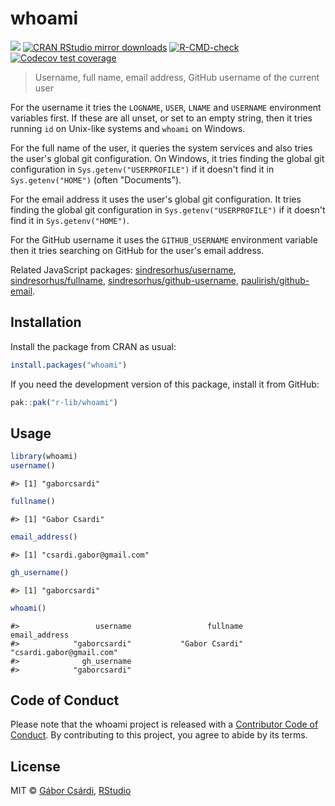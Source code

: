 


# whoami

<!-- badges: start -->
[![](https://www.r-pkg.org/badges/version/whoami)](https://www.r-pkg.org/pkg/whoami)
[![CRAN RStudio mirror downloads](https://cranlogs.r-pkg.org/badges/whoami)](https://www.r-pkg.org/pkg/whoami)
[![R-CMD-check](https://github.com/r-lib/whoami/actions/workflows/R-CMD-check.yaml/badge.svg)](https://github.com/r-lib/whoami/actions/workflows/R-CMD-check.yaml)
[![Codecov test coverage](https://codecov.io/gh/r-lib/whoami/branch/main/graph/badge.svg)](https://app.codecov.io/gh/r-lib/whoami?branch=main)
<!-- badges: end -->

> Username, full name, email address, GitHub username of the current user

For the username it tries the `LOGNAME`, `USER`, `LNAME` and
`USERNAME` environment variables first. If these are all unset,
or set to an empty string, then it tries running `id` on Unix-like
systems and `whoami` on Windows.

For the full name of the user, it queries the system services and also
 tries the user's global git configuration. On Windows, it tries finding
 the global git configuration in `Sys.getenv("USERPROFILE")` if it doesn't
 find it in `Sys.getenv("HOME")` (often "Documents").

For the email address it uses the user's global git configuration. It tries
finding the global git configuration in `Sys.getenv("USERPROFILE")` if it
doesn't find it in `Sys.getenv("HOME")`.

For the GitHub username it uses the `GITHUB_USERNAME` environment variable
then it tries searching on GitHub for the user's email address.

Related JavaScript packages:
[sindresorhus/username](https://github.com/sindresorhus/username),
[sindresorhus/fullname](https://github.com/sindresorhus/fullname),
[sindresorhus/github-username](https://github.com/sindresorhus/github-username),
[paulirish/github-email](https://github.com/paulirish/github-email).

## Installation

Install the package from CRAN as usual:


```r
install.packages("whoami")
```

If you need the development version of this package, install it
from GitHub:


```r
pak::pak("r-lib/whoami")
```

## Usage


```r
library(whoami)
username()
```

```
#> [1] "gaborcsardi"
```

```r
fullname()
```

```
#> [1] "Gabor Csardi"
```

```r
email_address()
```

```
#> [1] "csardi.gabor@gmail.com"
```

```r
gh_username()
```

```
#> [1] "gaborcsardi"
```

```r
whoami()
```

```
#>                 username                 fullname            email_address 
#>            "gaborcsardi"           "Gabor Csardi" "csardi.gabor@gmail.com" 
#>              gh_username 
#>            "gaborcsardi"
```

## Code of Conduct

Please note that the whoami project is released with a
[Contributor Code of Conduct](http://r-lib.github.io/whoami/CODE_OF_CONDUCT.html).
By contributing to this project, you agree to abide by its terms.

## License

MIT © [Gábor Csárdi](https://github.com/gaborcsardi), [RStudio](https://github.com/rstudio)
